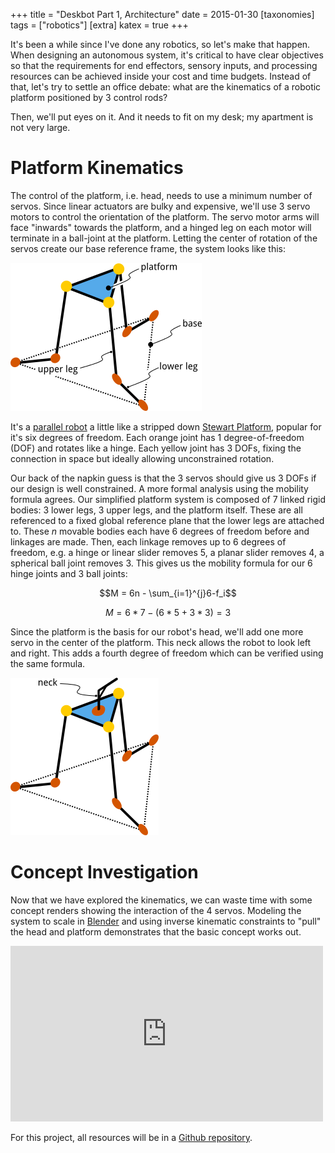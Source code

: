 +++
title = "Deskbot Part 1, Architecture"
date = 2015-01-30
[taxonomies]
tags = ["robotics"]
[extra]
katex = true
+++

It's been a while since I've done any robotics, so let's make that happen.  When designing an autonomous system, it's critical to have clear objectives so that the requirements for end effectors, sensory inputs, and processing resources can be achieved inside your cost and time budgets.  Instead of that, let's try to settle an office debate: what are the kinematics of a robotic platform positioned by 3 control rods?

Then, we'll put eyes on it.  And it needs to fit on my desk; my apartment is not very large.

<!-- more -->

# Platform Kinematics

The control of the platform, i.e. head, needs to use a minimum number of servos.  Since linear actuators are bulky and expensive, we'll use 3 servo motors to control the orientation of the platform.  The servo motor arms will face "inwards" towards the platform, and a hinged leg on each motor will terminate in a ball-joint at the platform.  Letting the center of rotation of the servos create our base reference frame, the system looks like this:

![platform system](simple_platform-1.png)

It's a [parallel robot](https://en.wikipedia.org/wiki/Parallel_manipulator) a little like a stripped down [Stewart Platform](https://en.wikipedia.org/wiki/Stewart_platform), popular for it's six degrees of freedom.  Each orange joint has 1 degree-of-freedom (DOF) and rotates like a hinge.  Each yellow joint has 3 DOFs, fixing the connection in space but ideally allowing unconstrained rotation.

Our back of the napkin guess is that the 3 servos should give us 3 DOFs if our design is well constrained.  A more formal analysis using the mobility formula agrees.  Our simplified platform system is composed of 7 linked rigid bodies: 3 lower legs, 3 upper legs, and the platform itself.  These are all referenced to a fixed global reference plane that the lower legs are attached to.  These $n$ movable bodies each have 6 degrees of freedom before and linkages are made.  Then, each linkage removes up to 6 degrees of freedom, e.g. a hinge or linear slider removes 5, a planar slider removes 4, a spherical ball joint removes 3.  This gives us the mobility formula for our 6 hinge joints and 3 ball joints:

$$M = 6n - \sum_{i=1}^{j}6-f_i$$

$$M = 6 * 7 - \left(6 * 5 + 3 * 3\right) = 3$$

Since the platform is the basis for our robot's head, we'll add one more servo in the center of the platform.  This neck allows the robot to look left and right.  This adds a fourth degree of freedom which can be verified using the same formula.

![full head system](system_with_neck.png)

# Concept Investigation

Now that we have explored the kinematics, we can waste time with some concept renders showing the interaction of the 4 servos.  Modeling the system to scale in [Blender](http://www.blender.org/) and using inverse kinematic constraints  to "pull" the head and platform demonstrates that the basic concept works out.

<iframe src="https://player.vimeo.com/video/134567892" width="500" height="281" frameborder="0" webkitallowfullscreen mozallowfullscreen allowfullscreen></iframe>

For this project, all resources will be in a [Github repository](https://github.com/superlou/deskbot).
